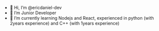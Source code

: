 - 👋 Hi, I’m @ericdaniel-dev
- 👀 I’m Junior Developer
- 🌱 I’m currently learning Nodejs and React, experienced in python (with 2years experience) and C++ (with 1years experience)

<!---
ericdaniel-dev/ericdaniel-dev is a ✨ special ✨ repository because its `README.md` (this file) appears on your GitHub profile.
You can click the Preview link to take a look at your changes.
--->
